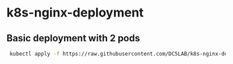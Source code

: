 # k8s-nginx-deployment


## Basic deployment with 2 pods
```bash
 kubectl apply -f https://raw.githubusercontent.com/DC5LAB/k8s-nginx-deployment/main/nginx-deployment.yaml
```

